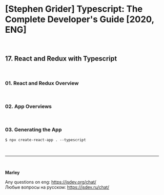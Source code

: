 # [Stephen Grider] Typescript: The Complete Developer's Guide [2020, ENG]

<br/>

## 17. React and Redux with Typescript

<br/>

### 01. React and Redux Overview

<br/>

### 02. App Overviews

<br/>

### 03. Generating the App

    $ npx create-react-app . --typescript

<br/>

---

<br/>

**Marley**

Any questions on eng: https://jsdev.org/chat/  
Любые вопросы на русском: https://jsdev.ru/chat/
